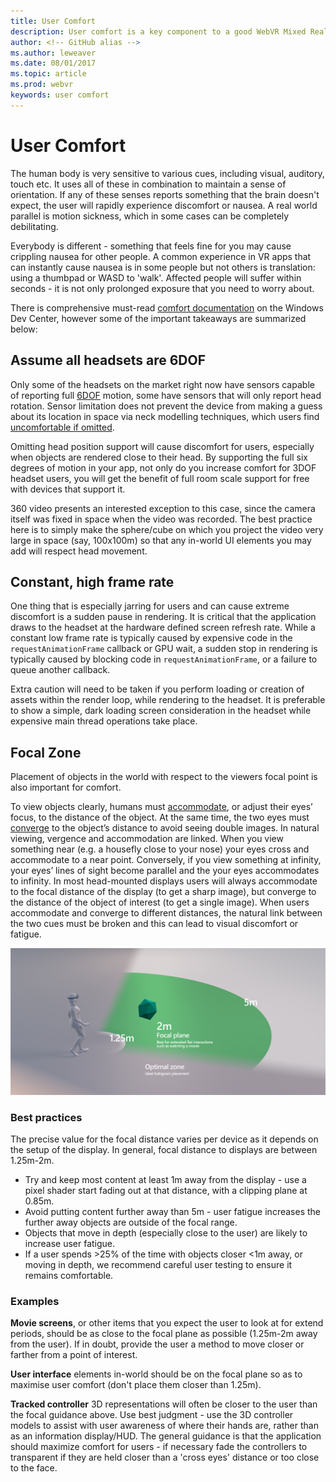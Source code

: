 ```yaml
---
title: User Comfort
description: User comfort is a key component to a good WebVR Mixed Reality experience.
author: <!-- GitHub alias -->
ms.author: leweaver
ms.date: 08/01/2017
ms.topic: article
ms.prod: webvr
keywords: user comfort
---
```


# User Comfort
The human body is very sensitive to various cues, including visual, auditory, touch etc. It uses all of these in combination to maintain a sense of orientation. If any of these senses reports something that the brain doesn't expect, the user will rapidly experience discomfort or nausea. A real world parallel is motion sickness, which in some cases can be completely debilitating.

Everybody is different - something that feels fine for you may cause crippling nausea for other people. A common experience in VR apps that can instantly cause nausea is in some people but not others is translation: using a thumbpad or WASD to 'walk'. Affected people will suffer within seconds - it is not only prolonged exposure that you need to worry about.

There is comprehensive must-read [comfort documentation](https://developer.microsoft.com/en-us/windows/mixed-reality/comfort) on the Windows Dev Center, however some of the important takeaways are summarized below:

## Assume all headsets are 6DOF
Only some of the headsets on the market right now have sensors capable of reporting full [6DOF](https://en.wikipedia.org/wiki/Six_degrees_of_freedom) motion, some have sensors that will only report head rotation. Sensor limitation does not prevent the device from making a guess about its location in space via neck modelling techniques, which users find [uncomfortable if omitted](https://www.reddit.com/r/oculus/comments/3uhs63/why_dont_all_gear_vr_apps_have_the_neck_model_its/).

Omitting head position support will cause discomfort for users, especially when objects are rendered close to their head. By supporting the full six degrees of motion in your app, not only do you increase comfort for 3DOF headset users, you will get the benefit of full room scale support for free with devices that support it.

360 video presents an interested exception to this case, since the camera itself was fixed in space when the video was recorded. The best practice here is to simply make the sphere/cube on which you project the video very large in space (say, 100x100m) so that any in-world UI elements you may add will respect head movement.

## Constant, high frame rate
<!-- LW: Not happy with this section
 -->
One thing that is especially jarring for users and can cause extreme discomfort is a sudden pause in rendering. It is critical that the application draws to the headset at the hardware defined screen refresh rate. While a constant low frame rate is typically caused by expensive code in the `requestAnimationFrame` callback or GPU wait, a sudden stop in rendering is typically caused by blocking code in `requestAnimationFrame`, or a failure to queue another callback. 

Extra caution will need to be taken if you perform loading or creation of assets within the render loop, while rendering to the headset. It is preferable to show a simple, dark loading screen consideration in the headset while expensive main thread operations take place.

## Focal Zone
Placement of objects in the world with respect to the viewers focal point is also important for comfort. 

To view objects clearly, humans must [accommodate](https://en.wikipedia.org/wiki/Accommodation_%28eye%29), or adjust their eyes’ focus, to the distance of the object. At the same time, the two eyes must [converge](https://en.wikipedia.org/wiki/Convergence_(eye)) to the object’s distance to avoid seeing double images. In natural viewing, vergence and accommodation are linked. When you view something near (e.g. a housefly close to your nose) your eyes cross and accommodate to a near point. Conversely, if you view something at infinity, your eyes’ lines of sight become parallel and the your eyes accommodates to infinity. In most head-mounted displays users will always accommodate to the focal distance of the display (to get a sharp image), but converge to the distance of the object of interest (to get a single image). When users accommodate and converge to different distances, the natural link between the two cues must be broken and this can lead to visual discomfort or fatigue.

![Focal Plane](img/DistanceGuideRendering.png)

### Best practices

The precise value for the focal distance varies per device as it depends on the setup of the display. In general, focal distance to displays are between 1.25m-2m. 

- Try and keep most content at least 1m away from the display - use a pixel shader start fading out at that distance, with a clipping plane at 0.85m. 
- Avoid putting content further away than 5m - user fatigue increases the further away objects are outside of the focal range.
- Objects that move in depth (especially close to the user) are likely to increase user fatigue.
- If a user spends >25% of the time with objects closer <1m away, or moving in depth, we recommend careful user testing to ensure it remains comfortable.

### Examples

__Movie screens__, or other items that you expect the user to look at for extend periods, should be as close to the focal plane as possible (1.25m-2m away from the user). If in doubt, provide the user a method to move closer or farther from a point of interest.

__User interface__ elements in-world should be on the focal plane so as to maximise user comfort (don't place them closer than 1.25m).

__Tracked controller__ 3D representations will often be closer to the user than the focal guidance above. Use best judgment - use the 3D controller models to assist with user awareness of where their hands are, rather than as an information display/HUD. The general guidance is that the application should maximize comfort for users - if necessary fade the controllers to transparent if they are held closer than a 'cross eyes' distance or too close to the face. 
